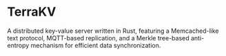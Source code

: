 # TerraKV
A distributed key-value server written in Rust, featuring a Memcached-like text protocol, MQTT-based replication, and a Merkle tree-based anti-entropy mechanism for efficient data synchronization.
